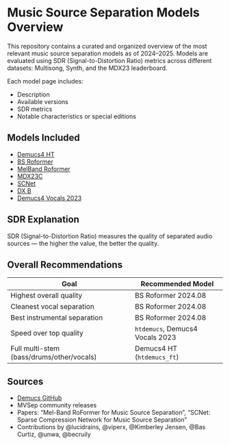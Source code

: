 # Music Source Separation Models Overview

This repository contains a curated and organized overview of the most relevant music source separation models as of 2024–2025. Models are evaluated using SDR (Signal-to-Distortion Ratio) metrics across different datasets: Multisong, Synth, and the MDX23 leaderboard.

Each model page includes:  
- Description  
- Available versions  
- SDR metrics  
- Notable characteristics or special editions  

## Models Included

- [Demucs4 HT](models/demucs4_ht.md)  
- [BS Roformer](models/bs_roformer.md)  
- [MelBand Roformer](models/melband_roformer.md)  
- [MDX23C](models/mdx23c.md)  
- [SCNet](models/scnet.md)  
- [DX B](models/dx_b.md)  
- [Demucs4 Vocals 2023](models/demucs4_vocals_2023.md)  

## SDR Explanation

SDR (Signal-to-Distortion Ratio) measures the quality of separated audio sources — the higher the value, the better the quality.

## Overall Recommendations

| Goal                                    | Recommended Model                    |
|-----------------------------------------|--------------------------------------|
| Highest overall quality                 | BS Roformer 2024.08                  |
| Cleanest vocal separation               | BS Roformer 2024.08                  |
| Best instrumental separation            | BS Roformer 2024.08                  |
| Speed over top quality                  | `htdemucs`, Demucs4 Vocals 2023      |
| Full multi-stem (bass/drums/other/vocals)| Demucs4 HT (`htdemucs_ft`)           |

## Sources

- [Demucs GitHub](https://github.com/facebookresearch/demucs/tree/ht/demucs)  
- MVSep community releases  
- Papers: “Mel-Band RoFormer for Music Source Separation”, “SCNet: Sparse Compression Network for Music Source Separation”  
- Contributions by @lucidrains, @viperx, @Kimberley Jensen, @Bas Curtiz, @unwa, @becruily  
